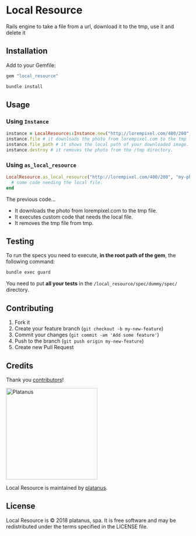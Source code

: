 # Local Resource

Rails engine to take a file from a url, download it to the tmp, use it and delete it

## Installation

Add to your Gemfile:

```ruby
gem "local_resource"
```

```bash
bundle install
```

## Usage

### Using `Instance`

```ruby
instance = LocalResource::Instance.new("http://lorempixel.com/400/200", "my-photo.jpeg")
instance.file # it downloads the photo from lorempixel.com to the tmp file.
instance.file_path # it shows the local path of your downloaded image.
instance.destroy # it removes the photo from the /tmp directory.
```

### Using `as_local_resource`

```ruby
LocalResource.as_local_resource("http://lorempixel.com/400/200", "my-photo.jpeg") do |tmp_file_path|
  # some code needing the local file.
end
```

The previous code...

- It downloads the photo from lorempixel.com to the tmp file.
- It executes custom code that needs the local file.
- It removes the tmp file from tmp.

## Testing

To run the specs you need to execute, **in the root path of the gem**, the following command:

```bash
bundle exec guard
```

You need to put **all your tests** in the `/local_resource/spec/dummy/spec/` directory.

## Contributing

1. Fork it
2. Create your feature branch (`git checkout -b my-new-feature`)
3. Commit your changes (`git commit -am 'Add some feature'`)
4. Push to the branch (`git push origin my-new-feature`)
5. Create new Pull Request

## Credits

Thank you [contributors](https://github.com/platanus/local_resource/graphs/contributors)!

<img src="http://platan.us/gravatar_with_text.png" alt="Platanus" width="250"/>

Local Resource is maintained by [platanus](http://platan.us).

## License

Local Resource is © 2018 platanus, spa. It is free software and may be redistributed under the terms specified in the LICENSE file.
